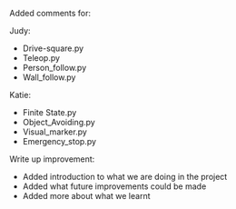 Added comments for:

Judy:
- Drive-square.py
- Teleop.py
- Person_follow.py
- Wall_follow.py

Katie:
- Finite State.py
- Object_Avoiding.py
- Visual_marker.py
- Emergency_stop.py

Write up improvement: 
- Added introduction to what we are doing in the project 
- Added what future improvements could be made 
- Added more about what we learnt

